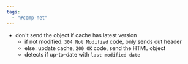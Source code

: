 ```yaml
---
tags:
  - "#comp-net"
---
```

- don't send the object if cache has latest version
	- if not modified: ```304 Not Modified``` code, only sends out header
	- else: update cache, ```200 OK``` code, send the HTML object
	- detects if up-to-date with ```last modified date```